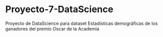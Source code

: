 # Proyecto-7-DataScience
Proyecto de DataScience para dataset Estadísticas demográficas de los ganadores del premio Oscar de la Academia
